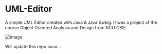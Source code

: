 # UML-Editor
A simple UML Editor created with Java & Java Swing. It was a project of the course Object Oriented Analysis and Design from NCU CSIE.

![image](https://user-images.githubusercontent.com/56227873/121818634-f7e69800-ccba-11eb-9e60-36b845f60f1d.png)


Will update this repo soon...
